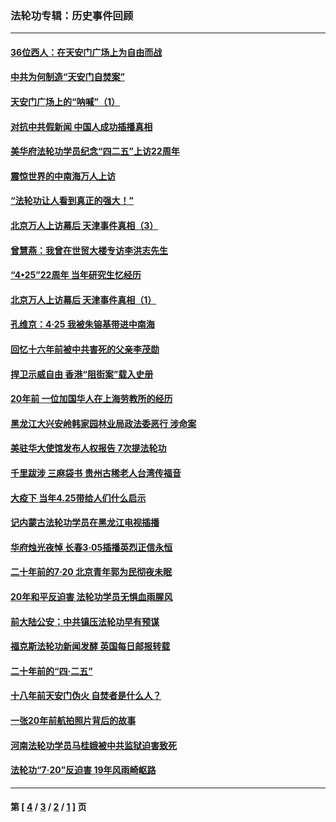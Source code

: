 ### 法轮功专辑：历史事件回顾
---
#### [36位西人：在天安门广场上为自由而战](../../pages/nf5793/n13390029.md?06270430) 
#### [中共为何制造“天安门自焚案”](../../pages/nf5793/n13183270.md?06270430) 
#### [天安门广场上的“呐喊”（1）](../../pages/nf5793/n13105277.md?06270430) 
#### [对抗中共假新闻 中国人成功插播真相](../../pages/nf5793/n12910618.md?06270430) 
#### [美华府法轮功学员纪念“四二五”上访22周年](../../pages/nf5793/n12904445.md?06270430) 
#### [震惊世界的中南海万人上访](../../pages/nf5793/n12903976.md?06270430) 
#### [“法轮功让人看到真正的强大！”](../../pages/nf5793/n12903195.md?06270430) 
#### [北京万人上访幕后 天津事件真相（3）](../../pages/nf5793/n12902807.md?06270430) 
#### [曾慧燕：我曾在世贸大楼专访李洪志先生](../../pages/nf5793/n12898729.md?06270430) 
#### [“4•25”22周年 当年研究生忆经历](../../pages/nf5793/n12894152.md?06270430) 
#### [北京万人上访幕后 天津事件真相（1）](../../pages/nf5793/n12885174.md?06270430) 
#### [孔维京：4·25 我被朱镕基带进中南海](../../pages/nf5793/n12864987.md?06270430) 
#### [回忆十六年前被中共害死的父亲李茂勋](../../pages/nf5793/n12880270.md?06270430) 
#### [捍卫示威自由 香港“阻街案”载入史册](../../pages/nf5793/n12811245.md?06270430) 
#### [20年前 一位加国华人在上海劳教所的经历](../../pages/nf5793/n12707932.md?06270430) 
#### [黑龙江大兴安岭韩家园林业局政法委恶行 涉命案](../../pages/nf5793/n12622815.md?06270430) 
#### [美驻华大使馆发布人权报告 7次提法轮功](../../pages/nf5793/n12520541.md?06270430) 
#### [千里跋涉 三麻袋书 贵州古稀老人台湾传福音](../../pages/nf5793/n12198750.md?06270430) 
#### [大疫下 当年4.25带给人们什么启示](../../pages/nf5793/n12058565.md?06270430) 
#### [记内蒙古法轮功学员在黑龙江电视插播](../../pages/nf5793/n11699194.md?06270430) 
#### [华府烛光夜悼 长春3·05插播英烈正信永恒](../../pages/nf5793/n11397432.md?06270430) 
#### [二十年前的7·20 北京青年郭为民彻夜未眠](../../pages/nf5793/n11354195.md?06270430) 
#### [20年和平反迫害 法轮功学员无惧血雨腥风](../../pages/nf5793/n11348279.md?06270430) 
#### [前大陆公安：中共镇压法轮功早有预谋](../../pages/nf5793/n11352168.md?06270430) 
#### [福克斯法轮功新闻发酵  英国每日邮报转载](../../pages/nf5793/n11285952.md?06270430) 
#### [二十年前的“四·二五”](../../pages/nf5793/n11207639.md?06270430) 
#### [十八年前天安门伪火 自焚者是什么人？](../../pages/nf5793/n10996556.md?06270430) 
#### [一张20年前航拍照片背后的故事](../../pages/nf5793/n10693797.md?06270430) 
#### [河南法轮功学员马桂娥被中共监狱迫害致死](../../pages/nf5793/n10684974.md?06270430) 
#### [法轮功“7‧20”反迫害 19年风雨崎岖路](../../pages/nf5793/n10570834.md?06270430) 

---
#### 第 [ [4](./4.md?06270430) / [3](./3.md?06270430) / [2](./2.md?06270430) / [1](./1.md?06270430) ] 页
